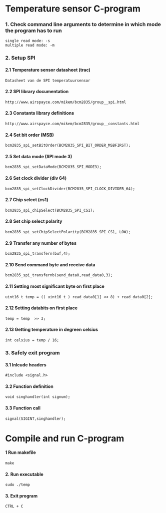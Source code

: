 # Temperature sensor C-program #
### 1. Check command line arguments to determine in which mode the program has to run ### 
	single read mode: -s
	multiple read mode: -m
### 2. Setup SPI ###
#### 2.1 Temperature sensor datasheet (trac) ###
	Datasheet van de SPI temperatuursensor	
#### 2.2 SPI library documentation ####
	http://www.airspayce.com/mikem/bcm2835/group__spi.html
#### 2.3 Constants library definitions ####
	http://www.airspayce.com/mikem/bcm2835/group__constants.html
#### 2.4 Set bit order (MSB) ####
	bcm2835_spi_setBitOrder(BCM2835_SPI_BIT_ORDER_MSBFIRST);
#### 2.5 Set data mode (SPI mode 3)
	bcm2835_spi_setDataMode(BCM2835_SPI_MODE3);   
#### 2.6 Set clock divider (div 64) ####
	bcm2835_spi_setClockDivider(BCM2835_SPI_CLOCK_DIVIDER_64);	
#### 2.7 Chip select (cs1) ####
	bcm2835_spi_chipSelect(BCM2835_SPI_CS1);
#### 2.8 Set chip select polarity  ####
	bcm2835_spi_setChipSelectPolarity(BCM2835_SPI_CS1, LOW);      
#### 2.9 Transfer any number of bytes ####
	bcm2835_spi_transfern(buf,4);
#### 2.10 Send command byte and receive data #####
	bcm2835_spi_transfernb(send_data0,read_data0,3); 
#### 2.11 Setting most significant byte on first place ####
	uint16_t temp = (( uint16_t ) read_data0[1] << 8) + read_data0[2]; 
#### 2.12 Setting databits on first place ####
	temp = temp  >> 3;
#### 2.13 Getting temperature in degreen celsius ####
	int celsius = temp / 16;

### 3. Safely exit program
#### 3.1 Inlcude headers ####
	#include <signal.h>
#### 3.2 Function definition ####
	void singhandler(int signum); 
#### 3.3 Function call ####
	signal(SIGINT,singhandler); 

# Compile and run C-program #
#### 1 Run makefile #####
	make
#### 2. Run executable ####
	sudo ./temp
#### 3. Exit program ####
	CTRL + C